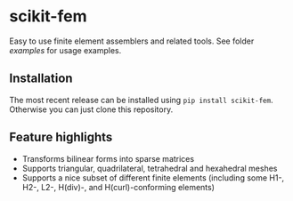 # scikit-fem

Easy to use finite element assemblers and related tools.  See folder *examples*
for usage examples.

## Installation

The most recent release can be installed using `pip install scikit-fem`.
Otherwise you can just clone this repository.

## Feature highlights

- Transforms bilinear forms into sparse matrices
- Supports triangular, quadrilateral, tetrahedral and hexahedral meshes
- Supports a nice subset of different finite elements (including some H1-, H2-, L2-, H(div)-, and H(curl)-conforming elements)
